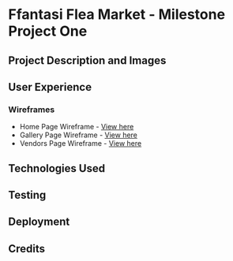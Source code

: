 # Ffantasi Flea Market - Milestone Project One

## Project Description and Images

## User Experience

### Wireframes

- Home Page Wireframe - [View here](/assets/images/ffantasi-home-wireframe.jpg)
- Gallery Page Wireframe - [View here]()
- Vendors Page Wireframe - [View here]()

## Technologies Used

## Testing

## Deployment

## Credits